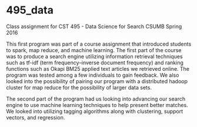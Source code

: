 # 495_data
Class assignment for CST 495 - Data Science for Search CSUMB Spring 2016

This first program was part of a course assignment that introduced students to spark, map reduce, and machine learning. The first part of the course was to produce a search engine utilizing information retrieval techniques such as tf-idf (term frequency–inverse document frequency) and ranking functions such as Okapi BM25 applied text articles we retrieved online. The program was tested among a few individuals to gain feedback. We also looked into the possibility of pairing our program with a distributed hadoop cluster for map reduce for the possibility of larger data sets. 

The second part of the program had us looking into advancing our search engine to use machine learning techniques to help present better matches. We looked into utilizing tagging algorithms along with clustering, support vectors, and regression.

